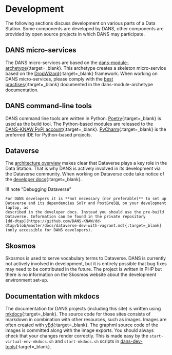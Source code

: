 Development
===========
The following sections discuss development on various parts of a Data Station. Some components are developed by DANS, other components are provided by open
source projects in which DANS may participate.

DANS micro-services
-------------------
The DANS micro-services are based on the [dans-module-archetype]{:target=_blank}. This archetype creates a skeleton micro-service based on the
[DropWizard]{:target=_blank} framework. When working on DANS micro-services, please comply with the [best practises]{:target=_blank} documented in the
dans-module-archetype documentation.

DANS command-line tools
-----------------------
DANS command line tools are written in Python. [Poetry]{:target=_blank} is used as the build tool. The Python-based modules are released to the
[DANS-KNAW PyPI account]{:target=_blank}. [PyCharm]{:target=_blank} is the preferred IDE for Python-based projects.

Dataverse
---------
The [architecture overview](index.md) makes clear that Dataverse plays a key role in the Data Station. That is why DANS is actively involved in its development
via the Dataverse community. When working on Dataverse code take notice of the [developer docs]{:target=_blank}.

!!! note "Debugging Dataverse"

    For DANS developers it is **not necessary (nor preferable)** to set up Dataverse and its dependencies Solr and PostGreSQL on your development laptop, as 
    described in the developer docs. Instead you should use the pre-build Dataverse. Information can be found in the private repository 
    [dd-dtap](https://github.com/DANS-KNAW/dd-dtap/blob/master/docs/dataverse-dev-with-vagrant.md){:target=_blank} (only accessible for DANS developers).

Skosmos
-------
Skosmos is used to serve vocabulary terms to Dataverse. DANS is currently not actively involved in development, but it is entirely possible that bug
fixes may need to be contributed in the future. The project is written in PHP but there is no information on the Skosmos website about the development
environment set-up.

Documentation with mkdocs
-------------------------
The documentation for DANS projects (including this site) is written using [mkdocs]{:target=_blank}. The source code for those sites consists of markdown in
combination with other resources, such as images. Images are often created with [yEd]{:target=_blank}. The graphml source code of the images is committed along
with the image exports. You should always check that your changes render correctly. This is made easy by the `start-virtual-env-mkdocs.sh` and `start-mkdocs.sh`
scripts in [dans-dev-tools]{:target=_blank}.


[dans-module-archetype]: https://dans-knaw.github.io/dans-module-archetype/

[DropWizard]: https://www.dropwizard.io/en/latest/

[best practises]: https://dans-knaw.github.io/dans-module-archetype/common-practices/

[Poetry]: https://python-poetry.org/docs/

[DANS-KNAW PyPI account]: https://pypi.org/user/DANS-KNAW/

[PyCharm]: https://www.jetbrains.com/pycharm/

[developer docs]: https://guides.dataverse.org/en/latest/developers/index.html

[mkdocs]: https://www.mkdocs.org/

[yEd]: https://www.yworks.com/products/yed

[dans-dev-tools]: https://github.com/DANS-KNAW/dans-dev-tools#dans-dev-tools